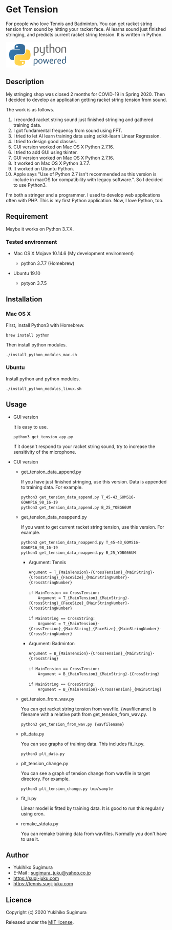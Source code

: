 # Get Tension

For people who love Tennis and Badminton.
You can get racket string tension from sound by hitting your racket face.
AI learns sound just finished stringing, and predicts current racket string tension.
It is written in Python.

![python powered](https://raw.githubusercontent.com/sugi-juku/get-tension/master/python-powered-w-200x80.png)

## Description

My stringing shop was closed 2 months for COVID-19 in Spring 2020.
Then I decided to develop an application getting racket string tension from sound.

The work is as follows.

1. I recorded racket string sound just finished stringing and gathered training data.
1. I got fundamental frequency from sound using FFT.
1. I tried to let AI learn training data using scikit-learn Linear Regression.
1. I tried to design good classes.
1. CUI version worked on Mac OS X Python 2.7.16.
1. I tried to add GUI using tkinter.
1. GUI version worked on Mac OS X Python 2.7.16.
1. It worked on Mac OS X Python 3.7.7.
1. It worked on Ubuntu Python.
1. Apple says "Use of Python 2.7 isn\'t recommended as this version is include in macOS for compatibility with legacy software.". So I decided to use Python3.

I\'m both a stringer and a programmer.
I used to develop web applications often with PHP.
This is my first Python application.
Now, I love Python, too.

## Requirement

Maybe it works on Python 3.7.X.

### Tested environment

* Mac OS X  Mojave 10.14.6 (My development environment)

    * python 3.7.7 (Homebrew)

* Ubuntu 19.10

    * pytyon 3.7.5

## Installation

### Mac OS X

First, install Python3 with Homebrew.

```
brew install python
```

Then install python modules.

```
./install_python_modules_mac.sh
```

### Ubuntu

Install python and python modules.

```
./install_python_modules_linux.sh
```

## Usage

- GUI version

    It is easy to use.

    ```
    python3 get_tension_app.py
    ```

    If it doesn't respond to your racket string sound, try to increase the sensitivity of the microphone.

- CUI version

    - get_tension_data_append.py

        If you have just finished stringing, use this version.
        Data is appended to training data.
        For example.

        ```
        python3 get_tension_data_append.py T_45-43_GOMS16-GOAKP16_98_16-19
        python3 get_tension_data_append.py B_25_YOBG66UM
        ```
    - get_tension_data_noappend.py

        If you want to get current racket string tension, use this version.
        For example.

        ```
        python3 get_tension_data_noappend.py T_45-43_GOMS16-GOAKP16_98_16-19
        python3 get_tension_data_noappend.py B_25_YOBG66UM
        ```

        - Argument: Tennis

            ```
            Argument = T_{MainTension}-{CrossTension}_{MainString}-{CrossString}_{FaceSize}_{MainStringNumber}-{CrossStringNumber}

            if MainTension == CrossTension:
                Argument = T_{MainTension}_{MainString}-{CrossString}_{FaceSize}_{MainStringNumber}-{CrossStringNumber}

            if MainString == CrossString:
                Argument = T_{MainTension}-{CrossTension}_{MainString}_{FaceSize}_{MainStringNumber}-{CrossStringNumber}
            ```

        - Argument: Badminton

            ```
            Argument = B_{MainTension}-{CrossTension}_{MainString}-{CrossString}

            if MainTension == CrossTension:
                Argument = B_{MainTension}_{MainString}-{CrossString}
            
            if MainString == CrossString:
                Argument = B_{MainTension}-{CrossTension}_{MainString}
            ```

    - get_tension_from_wav.py

        You can get racket string tension from wavfile.
        {wavfilename} is filename with a relative path from get_tension_from_wav.py.

        ```
        python3 get_tension_from_wav.py {wavfilename}
        ```

    - plt_data.py

        You can see graphs of training data.
        This includes fit_lr.py.

        ```
        python3 plt_data.py
        ```

    - plt_tension_change.py

        You can see a graph of tension change from wavfile in target directory.
        For example.

        ```
        python3 plt_tension_change.py tmp/sample
        ```

    - fit_lr.py

        Linear model is fitted by training data.
        It is good to run this regularly using cron.

    - remake_stdata.py

        You can remake training data from wavfiles.
        Normally you don\'t have to use it.


## Author

* Yukihiko Sugimura
* E-Mail : sugimura_juku@yahoo.co.jp
* https://sugi-juku.com
* https://tennis.sugi-juku.com

## Licence

Copyright (c) 2020 Yukihiko Sugimura

Released under the [MIT license](https://opensource.org/licenses/mit-license.php).
